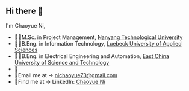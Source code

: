 ## Hi there 👋
I'm Chaoyue Ni, 
* 🧑‍🎓M.Sc. in Project Management, [Nanyang Technological University](https://www.ntu.edu.sg)  
* 🧑‍🎓B.Eng. in Information Technology, [Luebeck University of Applied Sciences](https://www.th-luebeck.de)
* 🧑‍🎓B.Eng. in Electrical Engineering and Automation, [East China University of Science and Technology](https://www.ecust.edu.cn)
* 💪
* 📧Email me at -> nichaoyue73@gmail.com
* 👣Find me at -> LinkedIn: [Chaoyue Ni](https://www.linkedin.com/in/chaoyue-ni/)
